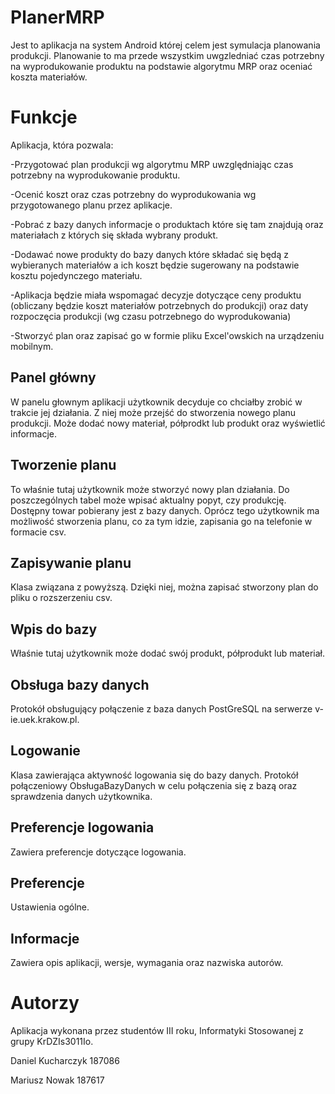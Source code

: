 # PlanerMRP
Jest to aplikacja na system Android której celem jest symulacja planowania produkcji.
Planowanie to ma przede wszystkim uwgzledniać czas potrzebny na wyprodukowanie produktu na podstawie algorytmu MRP 
oraz oceniać koszta materiałów.

# Funkcje
Aplikacja, która pozwala:

-Przygotować plan produkcji wg algorytmu MRP uwzględniając czas potrzebny na wyprodukowanie produktu.

-Ocenić koszt oraz czas potrzebny do wyprodukowania wg przygotowanego planu przez aplikacje.

-Pobrać z bazy danych informacje o produktach które się tam znajdują oraz materiałach z których się składa wybrany produkt.

-Dodawać nowe produkty do bazy danych które składać się będą z wybieranych materiałów a ich koszt będzie sugerowany na podstawie 
kosztu pojedynczego materiału.

-Aplikacja będzie miała wspomagać decyzje dotyczące ceny produktu (obliczany będzie koszt materiałów potrzebnych do produkcji) oraz daty rozpoczęcia produkcji (wg czasu potrzebnego do wyprodukowania)

-Stworzyć plan oraz zapisać go w formie pliku Excel'owskich na urządzeniu mobilnym.

## Panel główny
W panelu głownym aplikacji użytkownik decyduje co chciałby zrobić w trakcie jej działania. Z niej może przejść do stworzenia nowego planu produkcji. Może dodać nowy materiał, półprodkt lub produkt oraz wyświetlić informacje.

## Tworzenie planu
To właśnie tutaj użytkownik może stworzyć nowy plan działania. Do poszczególnych tabel może wpisać aktualny popyt, czy produkcję. Dostępny towar pobierany jest z bazy danych. Oprócz tego użytkownik ma możliwość stworzenia planu, co za tym idzie, zapisania go na telefonie w formacie csv.

## Zapisywanie planu
Klasa związana z powyższą. Dzięki niej, można zapisać stworzony plan do pliku o rozszerzeniu csv.

## Wpis do bazy
Właśnie tutaj użytkownik może dodać swój produkt, półprodukt lub materiał.

## Obsługa bazy danych
Protokół obsługujący połączenie z baza danych PostGreSQL na serwerze v-ie.uek.krakow.pl.

## Logowanie
Klasa zawierająca aktywność logowania się do bazy danych. Protokół połączeniowy ObsługaBazyDanych w celu połączenia się z bazą oraz sprawdzenia danych użytkownika.

## Preferencje logowania
Zawiera preferencje dotyczące logowania.

## Preferencje
Ustawienia ogólne.

## Informacje
Zawiera opis aplikacji, wersje, wymagania oraz nazwiska autorów.

# Autorzy 
Aplikacja wykonana przez studentów III roku, Informatyki Stosowanej z grupy KrDZIs3011Io.

Daniel Kucharczyk 187086

Mariusz Nowak 187617

